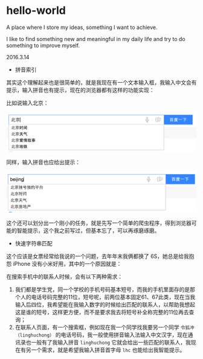 # hello-world
A place where I store my ideas, something I want to achieve.

I like to find something new and meaningful in my daily life and try to do something to improve myself.

2016.3.14 

* 拼音索引

其实这个理解起来也是很简单的，就是我现在有一个文本输入框，我输入中文会有提示，输入拼音也有提示，现在的浏览器都有这样的功能实现：

比如说输入北京：

![](./beijing-0.png)

同样，输入拼音也应给出提示：

![](./beijing-1.png)

这个还可以划分出一个刚小的任务，就是先写一个简单的爬虫程序，得到浏览器可能的智能提示，这个我之前写过，但基本忘了，可以再琢磨琢磨。

* 快速字符串匹配

这个应该是女票经常给我说的一个问题，去年年末我俩都换了 6S，她总是给我抱怨 iPhone 没有小米好用，其中的一个原因就是：

在搜索手机中的联系人时候，会有以下两种需求：

1. 我们都是学生党，同一个学校的手机号码基本短号，而我的手机里面存的是那个人的电话号码完整的11位，短号呢，前两位基本固定61、67此类，现在当我输入后四位，我希望能在我输入数字的时候给出匹配的联系人，以帮助我想起这是谁的短号，这样更方便，而不是要求我去将短号补全称完整的11位再去查询；
2. 在联系人页面，有一个搜索框，例如现在我一个同学找我要另一个同学 `令狐冲（linghuchong）` 的电话号码，我一般使用拼音输入法输入中文汉字，现在通讯录也一般有了我输入拼音 `linghuchong` 它就会给出一些匹配的联系人，我现在有另一个需求，就是希望我输入拼音首字母 `lhc` 也能给出我智能提示。